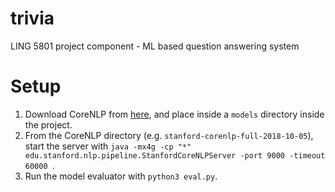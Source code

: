 # trivia
LING 5801 project component - ML based question answering system

# Setup
1. Download CoreNLP from [here](https://stanfordnlp.github.io/CoreNLP/), and place inside a `models` directory inside the project.
2. From the CoreNLP directory (e.g. `stanford-corenlp-full-2018-10-05`), start the server with `java -mx4g -cp "*" edu.stanford.nlp.pipeline.StanfordCoreNLPServer -port 9000 -timeout 60000
`.
3.  Run the model evaluator with `python3 eval.py`.